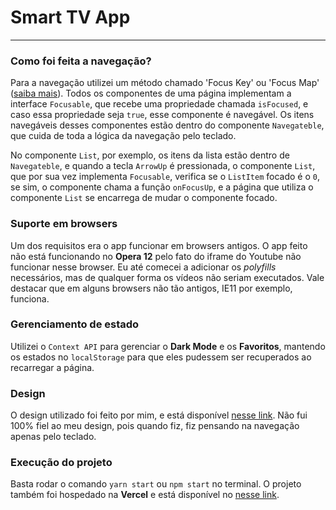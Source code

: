# Smart TV App

---

### Como foi feita a navegação?

Para a navegação utilizei um método chamado 'Focus Key' ou 'Focus Map' ([saiba mais](https://medium.com/norigintech/smart-tv-navigation-with-react-86bd5f3037b7)). Todos os componentes de uma página implementam a interface `Focusable`, que recebe uma propriedade chamada `isFocused`, e caso essa propriedade seja `true`, esse componente é navegável.  Os itens navegáveis desses componentes estão dentro do componente `Navegateble`, que cuida de toda a lógica da navegação pelo teclado.

No componente `List`, por exemplo, os itens da lista estão dentro de `Navegateble`, e quando a tecla `ArrowUp` é pressionada, o componente `List`, que por sua vez implementa `Focusable`, verifica se o `ListItem` focado é o `0`, se sim, o componente chama a função `onFocusUp`, e a página que utiliza o componente `List` se encarrega de mudar o componente focado.

### Suporte em browsers

Um dos requisitos era o app funcionar em browsers antigos. O app feito não está funcionando no **Opera 12** pelo fato do iframe do Youtube não funcionar nesse browser. Eu até comecei a adicionar os _polyfills_ necessários, mas de qualquer forma os vídeos não seriam executados. Vale destacar que em alguns browsers não tão antigos, IE11 por exemplo, funciona.

### Gerenciamento de estado

Utilizei o `Context API` para gerenciar o **Dark Mode** e os **Favoritos**, mantendo os estados no `localStorage` para que eles pudessem ser recuperados ao recarregar a página.

### Design

O design utilizado foi feito por mim, e está disponível [nesse link](https://xd.adobe.com/view/d9656c35-119c-4926-b5e7-32fdd7b47b5b-8c36/). Não fui 100% fiel ao meu design, pois quando fiz, fiz pensando na navegação apenas pelo teclado.

### Execução do projeto

Basta rodar o comando `yarn start` ou `npm start` no terminal. O projeto também foi hospedado na **Vercel** e está disponível no [nesse link](https://smart-tv-app.vercel.app/).

